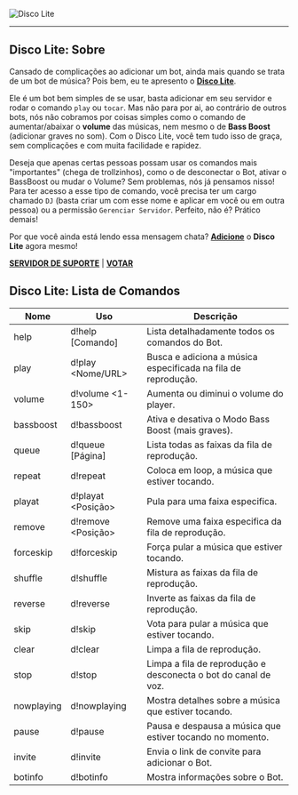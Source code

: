 ![Disco Lite](https://i.imgur.com/H6ZGe4k.png)

---

## Disco Lite: Sobre

Cansado de complicações ao adicionar um bot, ainda mais quando se trata de um bot de música? Pois bem, eu te apresento o [**Disco Lite**](https://lite.discobot.site). 

Ele é um bot bem simples de se usar, basta adicionar em seu servidor e rodar o comando `play` ou `tocar`. Mas não para por ai, ao contrário de outros bots, nós não cobramos por coisas simples como o comando de aumentar/abaixar o **volume** das músicas, nem mesmo o de **Bass Boost** (adicionar graves no som). Com o Disco Lite, você tem tudo isso de graça, sem complicações e com muita facilidade e rapidez.

Deseja que apenas certas pessoas possam usar os comandos mais "importantes" (chega de trollzinhos), como o de desconectar o Bot, ativar o BassBoost ou mudar o Volume? Sem problemas, nós já pensamos nisso! Para ter acesso a esse tipo de comando, você precisa ter um cargo chamado `DJ` (basta criar um com esse nome e aplicar em você ou em outra pessoa) ou a permissão `Gerenciar Servidor`. Perfeito, não é? Prático demais!

Por que você ainda está lendo essa mensagem chata? [**Adicione**](https://lite.discobot.site) o **Disco Lite** agora mesmo!

[**SERVIDOR DE SUPORTE**](https://discord.gg/qN5886E) | [**VOTAR**](https://botsparadiscord.xyz/bots/discolite/votar)

## Disco Lite: Lista de Comandos

| Nome       | Uso                | Descrição                                                      |
| ---------- | ------------------ | -------------------------------------------------------------- |
| help       | d!help \[Comando]  | Lista detalhadamente todos os comandos do Bot.                 |
| play       | d!play <Nome/URL>  | Busca e adiciona a música especificada na fila de reprodução.  |
| volume     | d!volume <1-150>   | Aumenta ou diminui o volume do player.                         |
| bassboost  | d!bassboost        | Ativa e desativa o Modo Bass Boost (mais graves).              |
| queue      | d!queue \[Página]  | Lista todas as faixas da fila de reprodução.                   |
| repeat     | d!repeat           | Coloca em loop, a música que estiver tocando.                  |
| playat     | d!playat <Posição> | Pula para uma faixa especifica.                                |
| remove     | d!remove <Posição> | Remove uma faixa especifica da fila de reprodução.             |
| forceskip  | d!forceskip        | Força pular a música que estiver tocando.                      |
| shuffle    | d!shuffle          | Mistura as faixas da fila de reprodução.                       |
| reverse    | d!reverse          | Inverte as faixas da fila de reprodução.                       |
| skip       | d!skip             | Vota para pular a música que estiver tocando.                  |
| clear      | d!clear            | Limpa a fila de reprodução.                                    |
| stop       | d!stop             | Limpa a fila de reprodução e desconecta o bot do canal de voz. |
| nowplaying | d!nowplaying       | Mostra detalhes sobre a música que estiver tocando.            |
| pause      | d!pause            | Pausa e despausa a música que estiver tocando no momento.      |
| invite     | d!invite           | Envia o link de convite para adicionar o Bot.                  |
| botinfo    | d!botinfo          | Mostra informações sobre o Bot.                                |